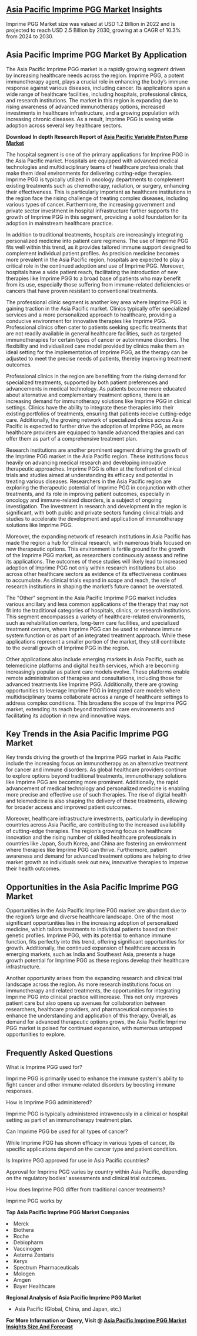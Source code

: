 <h2><a href="https://www.verifiedmarketreports.com/download-sample/?rid=131262&amp;utm_source=Github-Feb&amp;utm_medium=219" target="_blank">Asia Pacific Imprime PGG Market</a> Insights</h2><p>Imprime PGG Market size was valued at USD 1.2 Billion in 2022 and is projected to reach USD 2.5 Billion by 2030, growing at a CAGR of 10.3% from 2024 to 2030.</p><p><h2>Asia Pacific Imprime PGG Market By Application</h2> <p>The Asia Pacific Imprime PGG market is a rapidly growing segment driven by increasing healthcare needs across the region. Imprime PGG, a potent immunotherapy agent, plays a crucial role in enhancing the body’s immune response against various diseases, including cancer. Its applications span a wide range of healthcare facilities, including hospitals, professional clinics, and research institutions. The market in this region is expanding due to rising awareness of advanced immunotherapy options, increased investments in healthcare infrastructure, and a growing population with increasing chronic diseases. As a result, Imprime PGG is seeing wide adoption across several key healthcare sectors.</p> <p><p><strong>Download In depth Research Report of <a href="https://www.verifiedmarketreports.com/download-sample/?rid=236118&amp;utm_source=Pulse-Dec&amp;utm_medium=219" target="_blank">Asia Pacific Variable Piston Pump Market</a></strong></p></p> <p>The hospital segment is one of the primary applications for Imprime PGG in the Asia Pacific market. Hospitals are equipped with advanced medical technologies and multidisciplinary teams of healthcare professionals that make them ideal environments for delivering cutting-edge therapies. Imprime PGG is typically utilized in oncology departments to complement existing treatments such as chemotherapy, radiation, or surgery, enhancing their effectiveness. This is particularly important as healthcare institutions in the region face the rising challenge of treating complex diseases, including various types of cancer. Furthermore, the increasing government and private sector investment in hospital infrastructure further supports the growth of Imprime PGG in this segment, providing a solid foundation for its adoption in mainstream healthcare practice. <p>In addition to traditional treatments, hospitals are increasingly integrating personalized medicine into patient care regimens. The use of Imprime PGG fits well within this trend, as it provides tailored immune support designed to complement individual patient profiles. As precision medicine becomes more prevalent in the Asia Pacific region, hospitals are expected to play a critical role in the continued adoption and use of Imprime PGG. Moreover, hospitals have a wide patient reach, facilitating the introduction of new therapies like Imprime PGG to a broad base of patients who may benefit from its use, especially those suffering from immune-related deficiencies or cancers that have proven resistant to conventional treatments.</p> <p>The professional clinic segment is another key area where Imprime PGG is gaining traction in the Asia Pacific market. Clinics typically offer specialized services and a more personalized approach to healthcare, providing a conducive environment for innovative therapies like Imprime PGG. Professional clinics often cater to patients seeking specific treatments that are not readily available in general healthcare facilities, such as targeted immunotherapies for certain types of cancer or autoimmune disorders. The flexibility and individualized care model provided by clinics make them an ideal setting for the implementation of Imprime PGG, as the therapy can be adjusted to meet the precise needs of patients, thereby improving treatment outcomes.</p> <p>Professional clinics in the region are benefiting from the rising demand for specialized treatments, supported by both patient preferences and advancements in medical technology. As patients become more educated about alternative and complementary treatment options, there is an increasing demand for immunotherapy solutions like Imprime PGG in clinical settings. Clinics have the ability to integrate these therapies into their existing portfolios of treatments, ensuring that patients receive cutting-edge care. Additionally, the growing network of specialized clinics across Asia Pacific is expected to further drive the adoption of Imprime PGG, as more healthcare providers are equipped to handle advanced therapies and can offer them as part of a comprehensive treatment plan.</p> <p>Research institutions are another prominent segment driving the growth of the Imprime PGG market in the Asia Pacific region. These institutions focus heavily on advancing medical research and developing innovative therapeutic approaches. Imprime PGG is often at the forefront of clinical trials and studies aimed at understanding its efficacy and potential in treating various diseases. Researchers in the Asia Pacific region are exploring the therapeutic potential of Imprime PGG in conjunction with other treatments, and its role in improving patient outcomes, especially in oncology and immune-related disorders, is a subject of ongoing investigation. The investment in research and development in the region is significant, with both public and private sectors funding clinical trials and studies to accelerate the development and application of immunotherapy solutions like Imprime PGG.</p> <p>Moreover, the expanding network of research institutions in Asia Pacific has made the region a hub for clinical research, with numerous trials focused on new therapeutic options. This environment is fertile ground for the growth of the Imprime PGG market, as researchers continuously assess and refine its applications. The outcomes of these studies will likely lead to increased adoption of Imprime PGG not only within research institutions but also across other healthcare sectors as evidence of its effectiveness continues to accumulate. As clinical trials expand in scope and reach, the role of research institutions in shaping the market’s future cannot be overstated.</p> <p>The "Other" segment in the Asia Pacific Imprime PGG market includes various ancillary and less common applications of the therapy that may not fit into the traditional categories of hospitals, clinics, or research institutions. This segment encompasses a variety of healthcare-related environments, such as rehabilitation centers, long-term care facilities, and specialized treatment centers, where Imprime PGG can be used to enhance immune system function or as part of an integrated treatment approach. While these applications represent a smaller portion of the market, they still contribute to the overall growth of Imprime PGG in the region.</p> <p>Other applications also include emerging markets in Asia Pacific, such as telemedicine platforms and digital health services, which are becoming increasingly popular as patient care models evolve. These platforms enable remote administration of therapies and consultations, including those for advanced treatments like Imprime PGG. Additionally, there are growing opportunities to leverage Imprime PGG in integrated care models where multidisciplinary teams collaborate across a range of healthcare settings to address complex conditions. This broadens the scope of the Imprime PGG market, extending its reach beyond traditional care environments and facilitating its adoption in new and innovative ways.</p> <h2>Key Trends in the Asia Pacific Imprime PGG Market</h2> <p>Key trends driving the growth of the Imprime PGG market in Asia Pacific include the increasing focus on immunotherapy as an alternative treatment for cancer and immune disorders. As global healthcare providers continue to explore options beyond traditional treatments, immunotherapy solutions like Imprime PGG are becoming more prominent. Additionally, the rapid advancement of medical technology and personalized medicine is enabling more precise and effective use of such therapies. The rise of digital health and telemedicine is also shaping the delivery of these treatments, allowing for broader access and improved patient outcomes.</p> <p>Moreover, healthcare infrastructure investments, particularly in developing countries across Asia Pacific, are contributing to the increased availability of cutting-edge therapies. The region’s growing focus on healthcare innovation and the rising number of skilled healthcare professionals in countries like Japan, South Korea, and China are fostering an environment where therapies like Imprime PGG can thrive. Furthermore, patient awareness and demand for advanced treatment options are helping to drive market growth as individuals seek out new, innovative therapies to improve their health outcomes.</p> <h2>Opportunities in the Asia Pacific Imprime PGG Market</h2> <p>Opportunities in the Asia Pacific Imprime PGG market are abundant due to the region’s large and diverse healthcare landscape. One of the most significant opportunities lies in the increasing adoption of personalized medicine, which tailors treatments to individual patients based on their genetic profiles. Imprime PGG, with its potential to enhance immune function, fits perfectly into this trend, offering significant opportunities for growth. Additionally, the continued expansion of healthcare access in emerging markets, such as India and Southeast Asia, presents a huge growth potential for Imprime PGG as these regions develop their healthcare infrastructure.</p> <p>Another opportunity arises from the expanding research and clinical trial landscape across the region. As more research institutions focus on immunotherapy and related treatments, the opportunities for integrating Imprime PGG into clinical practice will increase. This not only improves patient care but also opens up avenues for collaboration between researchers, healthcare providers, and pharmaceutical companies to enhance the understanding and application of this therapy. Overall, as demand for advanced therapeutic options grows, the Asia Pacific Imprime PGG market is poised for continued expansion, with numerous untapped opportunities to explore.</p> <h2>Frequently Asked Questions</h2> <p>What is Imprime PGG used for?</p> <p>Imprime PGG is primarily used to enhance the immune system's ability to fight cancer and other immune-related disorders by boosting immune responses.</p> <p>How is Imprime PGG administered?</p> <p>Imprime PGG is typically administered intravenously in a clinical or hospital setting as part of an immunotherapy treatment plan.</p> <p>Can Imprime PGG be used for all types of cancer?</p> <p>While Imprime PGG has shown efficacy in various types of cancer, its specific applications depend on the cancer type and patient condition.</p> <p>Is Imprime PGG approved for use in Asia Pacific countries?</p> <p>Approval for Imprime PGG varies by country within Asia Pacific, depending on the regulatory bodies' assessments and clinical trial outcomes.</p> <p>How does Imprime PGG differ from traditional cancer treatments?</p> <p>Imprime PGG works by</p><p><strong>Top Asia Pacific Imprime PGG Market Companies</strong></p><div data-test-id=""><p><li>Merck</li><li> Biothera</li><li> Roche</li><li> Debiopharm</li><li> Vaccinogen</li><li> Aeterna Zentaris</li><li> Keryx</li><li> Spectrum Pharmaceuticals</li><li> Mologen</li><li> Amgen</li><li> Bayer Healthcare</li></p><div><strong>Regional Analysis of&nbsp;Asia Pacific Imprime PGG Market</strong></div><ul><li dir="ltr"><p dir="ltr">Asia Pacific (Global, China, and Japan, etc.)</p></li></ul><p><strong>For More Information or Query, Visit @&nbsp;</strong><strong><a href="https://www.verifiedmarketreports.com/product/global-imprime-pgg-market-report-2019-competitive-landscape-trends-and-opportunities/?utm_source=Github-Feb&amp;utm_medium=219" target="_blank">Asia Pacific Imprime PGG Market Insights Size And Forecast</a></strong></p></div><h2>&nbsp;</h2><div data-test-id="">&nbsp;</div>
